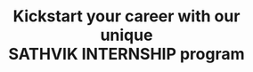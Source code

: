 ---
mtitle: "Internships North Karnataka"
title: "Kickstart your career with our unique<br> <span class='text-orange-400'> SATHVIK INTERNSHIP </span> program"
draft: false
# page title background image
bg_image: "images/backgrounds/page-title.jpg"
# meta description
description : "Get exposure to industrial practices by working on real-time projects leveraging latest software tools, working with highly motivated and experienced team members"
boom : "At Sathvik Softech, we offer internships across wide range of domains, targeting wide variety of learners from college students to graduates. Our intership programmes focus on skill building and amplifying the employability of participants through hands-on training sessions" 
keywords : "Internships hubli, computer science internship hubli"

type : "internships"
---